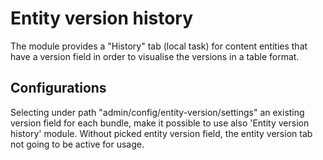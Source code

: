 # Entity version history

The module provides a "History" tab (local task) for content entities that have a version field in order to
visualise the versions in a table format.

## Configurations
Selecting under path "admin/config/entity-version/settings" an existing version field for each bundle, make it possible to use also 'Entity version history' module. Without picked entity version field, the entity version tab not going to be active for usage.
